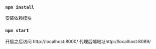 
### `npm install`

安装依赖模块

### `npm start`

开启之后访问 http://localhost:8000/
代理后端地址http://localhost:8089/

